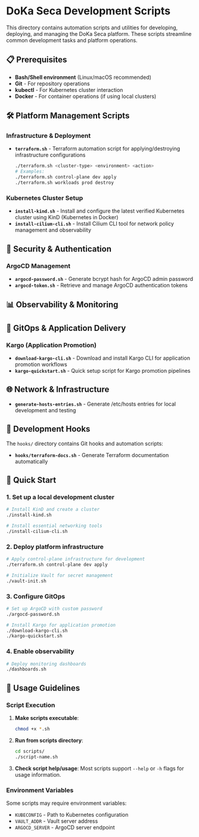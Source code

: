 # DoKa Seca Development Scripts

This directory contains automation scripts and utilities for developing, deploying, and managing the DoKa Seca platform. These scripts streamline common development tasks and platform operations.

## 📋 Prerequisites

- **Bash/Shell environment** (Linux/macOS recommended)
- **Git** - For repository operations
- **kubectl** - For Kubernetes cluster interaction
- **Docker** - For container operations (if using local clusters)

## 🛠️ Platform Management Scripts

### Infrastructure & Deployment

- **`terraform.sh`** - Terraform automation script for applying/destroying infrastructure configurations

  ```bash
  ./terraform.sh <cluster-type> <environment> <action>
  # Examples:
  ./terraform.sh control-plane dev apply
  ./terraform.sh workloads prod destroy
  ```

### Kubernetes Cluster Setup

- **`install-kind.sh`** - Install and configure the latest verified Kubernetes cluster using KinD (Kubernetes in Docker)
- **`install-cilium-cli.sh`** - Install Cilium CLI tool for network policy management and observability

## 🔐 Security & Authentication

### ArgoCD Management

- **`argocd-password.sh`** - Generate bcrypt hash for ArgoCD admin password
- **`argocd-token.sh`** - Retrieve and manage ArgoCD authentication tokens

## 📊 Observability & Monitoring

## 🚢 GitOps & Application Delivery

### Kargo (Application Promotion)

- **`download-kargo-cli.sh`** - Download and install Kargo CLI for application promotion workflows
- **`kargo-quickstart.sh`** - Quick setup script for Kargo promotion pipelines

## 🌐 Network & Infrastructure

- **`generate-hosts-entries.sh`** - Generate /etc/hosts entries for local development and testing

## 🔧 Development Hooks

The `hooks/` directory contains Git hooks and automation scripts:

- **`hooks/terraform-docs.sh`** - Generate Terraform documentation automatically

## 🚀 Quick Start

### 1. Set up a local development cluster

```bash
# Install KinD and create a cluster
./install-kind.sh

# Install essential networking tools
./install-cilium-cli.sh
```

### 2. Deploy platform infrastructure

```bash
# Apply control-plane infrastructure for development
./terraform.sh control-plane dev apply

# Initialize Vault for secret management
./vault-init.sh
```

### 3. Configure GitOps

```bash
# Set up ArgoCD with custom password
./argocd-password.sh

# Install Kargo for application promotion
./download-kargo-cli.sh
./kargo-quickstart.sh
```

### 4. Enable observability

```bash
# Deploy monitoring dashboards
./dashboards.sh
```

## 📝 Usage Guidelines

### Script Execution

1. **Make scripts executable**:

   ```bash
   chmod +x *.sh
   ```

2. **Run from scripts directory**:

   ```bash
   cd scripts/
   ./script-name.sh
   ```

3. **Check script help/usage**:
   Most scripts support `--help` or `-h` flags for usage information.

### Environment Variables

Some scripts may require environment variables:

- `KUBECONFIG` - Path to Kubernetes configuration
- `VAULT_ADDR` - Vault server address
- `ARGOCD_SERVER` - ArgoCD server endpoint
